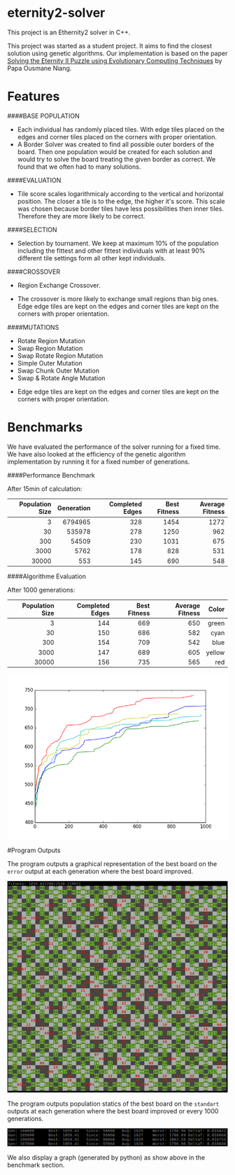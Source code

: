 # eternity2-solver

This project is an Ethernity2 solver in C++.

This project was started as a student project.
It aims to find the closest solution using genetic algorithms.
Our implementation is based on the paper [Solving the Eternity II Puzzle using Evolutionary Computing Techniques](https://github.com/RedLewis/eternity2-solver/raw/master/docs/Solving_the_Eternity_II_Puzzle.pdf) by Papa Ousmane Niang.

# Features

####BASE POPULATION
- Each individual has randomly placed tiles. With edge tiles placed on the edges
and corner tiles placed on the corners with proper orientation.
- A Border Solver was created to find all possible outer borders of the board.
Then one population would be created for each solution and would try to solve
the board treating the given border as correct. We found that we often had to many
solutions.

####EVALUATION
- Tile score scales logarithmicaly according to the vertical and horizontal position.
The closer a tile is to the edge, the higher it's score. This scale was chosen because
border tiles have less possibilities then inner tiles. Therefore they are
more likely to be correct.

####SELECTION
- Selection by tournament. We keep at maximum 10% of the population including the fittest
and other fittest individuals with at least 90% different tile settings form all
other kept individuals.

####CROSSOVER
- Region Exchange Crossover.
* The crossover is more likely to exchange small regions than big ones.
Edge edge tiles are kept on the edges and corner tiles are kept on the corners with proper orientation.

####MUTATIONS
- Rotate Region Mutation
- Swap Region Mutation
- Swap Rotate Region Mutation
- Simple Outer Mutation
- Swap Chunk Outer Mutation
- Swap & Rotate Angle Mutation
* Edge edge tiles are kept on the edges and corner tiles are kept on the corners with proper orientation.

# Benchmarks

We have evaluated the performance of the solver running for a fixed time.
We have also looked at the efficiency of the genetic algorithm implementation by
running it for a fixed number of generations.

####Performance Benchmark

After 15min of calculation:

| Population Size | Generation | Completed Edges | Best Fitness | Average Fitness |
|----------------:|-----------:| ---------------:|-------------:|----------------:|
|               3 |    6794965 |             328 |         1454 |            1272 |
|              30 |     535978 |             278 |         1250 |             962 |
|             300 |      54509 |             230 |         1031 |             675 |
|            3000 |       5762 |             178 |          828 |             531 |
|           30000 |        553 |             145 |          690 |             548 |

####Algorithme Evaluation

After 1000 generations:

| Population Size | Completed Edges | Best Fitness| Average Fitness |  Color |
|----------------:|----------------:|------------:|----------------:|-------:|
|               3 |             144 |         669 |             650 |  green |
|              30 |             150 |         686 |             582 |   cyan |
|             300 |             154 |         709 |             542 |   blue |
|            3000 |             147 |         689 |             605 | yellow |
|           30000 |             156 |         735 |             565 |    red |

![graph](https://github.com/RedLewis/eternity2-solver/raw/master/docs/figure_1-1.png)

#Program Outputs

The program outputs a graphical representation of the best board on the `error` output at each generation where the best board improved.

![best-raw](https://github.com/RedLewis/eternity2-solver/raw/master/docs/best-board.png)

The program outputs population statics of the best board on the `standart` outputs at each generation where the best board improved or every 1000 generations.

![debug](https://github.com/RedLewis/eternity2-solver/raw/master/docs/debug.png)

We also display a graph (generated by python) as show above in the benchmark section.


